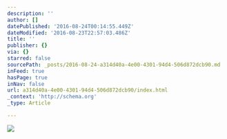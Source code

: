 ```yaml
---
description: ''
author: []
datePublished: '2016-08-24T00:14:55.449Z'
dateModified: '2016-08-23T22:57:03.486Z'
title: ''
publisher: {}
via: {}
starred: false
sourcePath: _posts/2016-08-24-a314d40a-4e00-4301-94d4-506d872dcb90.md
inFeed: true
hasPage: true
inNav: false
url: a314d40a-4e00-4301-94d4-506d872dcb90/index.html
_context: 'http://schema.org'
_type: Article

---
```

![](https://the-grid-user-content.s3-us-west-2.amazonaws.com/0a8a1aa7-6cf1-496f-aa39-4fefc8d3cd63.jpg)